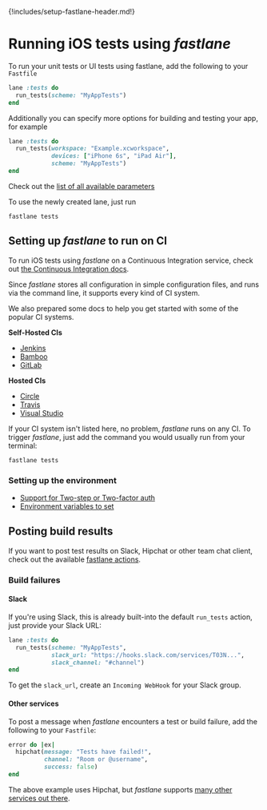 {!includes/setup-fastlane-header.md!}

# Running iOS tests using _fastlane_

To run your unit tests or UI tests using fastlane, add the following to your `Fastfile`

```ruby
lane :tests do
  run_tests(scheme: "MyAppTests")
end
```

Additionally you can specify more options for building and testing your app, for example

```ruby
lane :tests do
  run_tests(workspace: "Example.xcworkspace",
            devices: ["iPhone 6s", "iPad Air"],
            scheme: "MyAppTests")
end
```

Check out the [list of all available parameters](/actions/run_tests/#parameters)

To use the newly created lane, just run
```no-highlight
fastlane tests
```

## Setting up _fastlane_ to run on CI

To run iOS tests using _fastlane_ on a Continuous Integration service, check out [the Continuous Integration docs](/best-practices/continuous-integration/).

Since _fastlane_ stores all configuration in simple configuration files, and runs via the command line, it supports every kind of CI system.

We also prepared some docs to help you get started with some of the popular CI systems.

**Self-Hosted CIs**

- [Jenkins](/best-practices/continuous-integration/#jenkins-integration)
- [Bamboo](/best-practices/continuous-integration/#bamboo-integration)
- [GitLab](/best-practices/continuous-integration/#gitlab-ci-integration)

**Hosted CIs**

- [Circle](/best-practices/continuous-integration/#circleci-integration)
- [Travis](/best-practices/continuous-integration/#travis-integration)
- [Visual Studio](/best-practices/continuous-integration/#visual-studio-team-services)

If your CI system isn't listed here, no problem, _fastlane_ runs on any CI. To trigger _fastlane_, just add the command you would usually run from your terminal:

```no-highlight
fastlane tests
```

### Setting up the environment

- [Support for Two-step or Two-factor auth](/best-practices/continuous-integration/#two-step-or-two-factor-auth)
- [Environment variables to set](/best-practices/continuous-integration/#environment-variables-to-set)

## Posting build results

If you want to post test results on Slack, Hipchat or other team chat client, check out the available [fastlane actions](/actions/#notifications).

### Build failures

#### Slack

If you're using Slack, this is already built-into the default `run_tests` action, just provide your Slack URL:

```ruby
lane :tests do
  run_tests(scheme: "MyAppTests",
            slack_url: "https://hooks.slack.com/services/T03N...",
            slack_channel: "#channel")
end
```

To get the `slack_url`, create an `Incoming WebHook` for your Slack group.

#### Other services

To post a message when _fastlane_ encounters a test or build failure, add the following to your `Fastfile`:

```ruby
error do |ex|
  hipchat(message: "Tests have failed!",
          channel: "Room or @username",
          success: false)
end
```

The above example uses Hipchat, but _fastlane_ supports [many other services out there](/actions/#notifications). 

